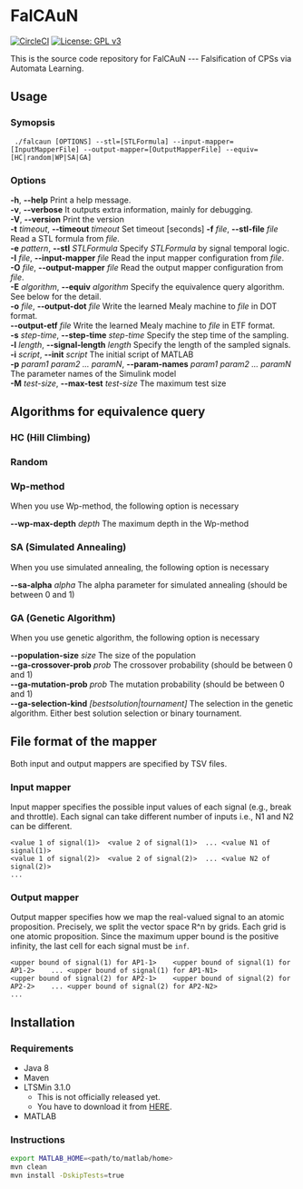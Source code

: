 FalCAuN
=======

[![CircleCI](https://circleci.com/gh/MasWag/FalCAuN.svg?style=svg&circle-token=529c89869f5a7b6e9f957ee656ffc55349d050ca)](https://circleci.com/gh/MasWag/FalCAuN)
[![License: GPL v3](https://img.shields.io/badge/License-GPLv3-blue.svg)](./LICENSE)

This is the source code repository for FalCAuN ---  Falsification of CPSs via Automata Learning.

Usage
-----

### Symopsis

     ./falcaun [OPTIONS] --stl=[STLFormula] --input-mapper=[InputMapperFile] --output-mapper=[OutputMapperFile] --equiv=[HC|random|WP|SA|GA]

### Options

**-h**, **--help** Print a help message. <br />
**-v**, **--verbose** It outputs extra information, mainly for debugging. <br />
**-V**, **--version** Print the version <br />
**-t** *timeout*, **--timeout** *timeout* Set timeout [seconds]
**-f** *file*, **--stl-file** *file* Read a STL formula from *file*. <br />
**-e** *pattern*, **--stl** *STLFormula* Specify *STLFormula* by signal temporal logic. <br />
**-I** *file*, **--input-mapper** *file* Read the input mapper configuration from *file*. <br />
**-O** *file*, **--output-mapper** *file* Read the output mapper configuration from *file*. <br />
**-E** *algorithm*, **--equiv** *algorithm* Specify the equivalence query algorithm. See below for the detail. <br />
**-o** *file*, **--output-dot** *file* Write the learned Mealy machine to *file* in DOT format. <br />
**--output-etf** *file* Write the learned Mealy machine to *file* in ETF format. <br />
**-s** *step-time*, **--step-time** *step-time* Specify the step time of the sampling. <br />
**-l** *length*, **--signal-length** *length* Specify the length of the sampled signals. <br />
**-i** *script*, **--init** *script* The initial script of MATLAB <br />
**-p** *param1 param2 ... paramN*, **--param-names** *param1 param2 ... paramN* The parameter names of the Simulink model <br />
**-M** *test-size*, **--max-test** *test-size* The maximum test size

Algorithms for equivalence query
--------------------------------

### HC (Hill Climbing)

### Random

### Wp-method

When you use Wp-method, the following option is necessary

**--wp-max-depth** *depth* The maximum depth in the Wp-method

### SA (Simulated Annealing)

When you use simulated annealing, the following option is necessary

**--sa-alpha** *alpha* The alpha parameter for simulated annealing (should be between 0 and 1)

### GA (Genetic Algorithm)

When you use genetic algorithm, the following option is necessary

**--population-size** *size* The size of the population <br />
**--ga-crossover-prob** *prob* The crossover probability (should be between 0 and 1) <br />
**--ga-mutation-prob** *prob* The mutation probability (should be between 0 and 1) <br />
**--ga-selection-kind** *[bestsolution|tournament]* The selection in the genetic algorithm. Either best solution selection or binary tournament.

File format of the mapper
-------------------------

Both input and output mappers are specified by TSV files.

### Input mapper

Input mapper specifies the possible input values of each signal (e.g., break and throttle). Each signal can take different number of inputs i.e., N1 and N2 can be different.

```
<value 1 of signal(1)>	<value 2 of signal(1)>	...	<value N1 of signal(1)>
<value 1 of signal(2)>	<value 2 of signal(2)>	...	<value N2 of signal(2)>
...						
```

### Output mapper

Output mapper specifies how we map the real-valued signal to an atomic proposition. Precisely, we split the vector space R^n by grids. Each grid is one atomic proposition. Since the maximum upper bound is the positive infinity, the last cell for each signal must be `inf`.

```
<upper bound of signal(1) for AP1-1>	<upper bound of signal(1) for AP1-2>	...	<upper bound of signal(1) for AP1-N1>
<upper bound of signal(2) for AP2-1>	<upper bound of signal(2) for AP2-2>	...	<upper bound of signal(2) for AP2-N2>
...
```

Installation
------------

### Requirements

- Java 8
- Maven
- LTSMin 3.1.0
  - This is not officially released yet.
  - You have to download it from [HERE](https://github.com/Meijuh/ltsmin/releases/tag/v3.1.0).
- MATLAB


### Instructions

```sh
export MATLAB_HOME=<path/to/matlab/home>
mvn clean
mvn install -DskipTests=true
```
